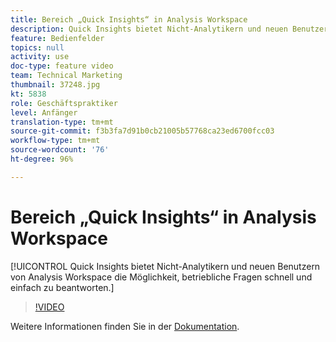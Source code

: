```yaml
---
title: Bereich „Quick Insights“ in Analysis Workspace
description: Quick Insights bietet Nicht-Analytikern und neuen Benutzern von Analysis Workspace die Möglichkeit, betriebliche Fragen schnell und einfach zu beantworten.
feature: Bedienfelder
topics: null
activity: use
doc-type: feature video
team: Technical Marketing
thumbnail: 37248.jpg
kt: 5838
role: Geschäftspraktiker
level: Anfänger
translation-type: tm+mt
source-git-commit: f3b3fa7d91b0cb21005b57768ca23ed6700fcc03
workflow-type: tm+mt
source-wordcount: '76'
ht-degree: 96%

---
```



# Bereich „Quick Insights“ in Analysis Workspace

[!UICONTROL Quick Insights bietet Nicht-Analytikern und neuen Benutzern von Analysis Workspace die Möglichkeit, betriebliche Fragen schnell und einfach zu beantworten.]

>[!VIDEO](https://video.tv.adobe.com/v/37248/?quality=12&learn=on)

Weitere Informationen finden Sie in der [Dokumentation](https://docs.adobe.com/content/help/de-DE/analytics/analyze/analysis-workspace/panels/quickinsight.html).
